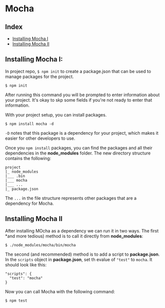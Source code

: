 # Mocha

## Index
- [Installing Mocha I](#installing-mocha-i)
- [Installing Mocha II](#installing-mocha-ii)

## Installing Mocha I:
In project repo, `$ npm init` to create a package.json that can be used to manage packages for the project.
```
$ npm init
```

After running this command you will be prompted to enter information about your project. It's okay to skp some fields if you're not ready to enter that information.

With your project setup, you can install packages.
```
$ npm install mocha -d
```
`-D` notes that this package is a dependency for your project, which makes it easier for other developers to use.

Once you `npm install` packages, you can find the packages and all their dependencies in the **node_modules** folder. The new directory structure contains the following:
```
project
|_ node_modules
|___ .bin
|___ mocha
|___ ...
|_ package.json
```
The `...` in the file structure represents other packages that are a dependency for Mocha.

## Installing Mocha II
After installing MOcha as a dependency we can run it in two ways.
The first *and more tedious) method is to call it directly from **node_modules**:
```
$ ./node_modules/mocha/bin/mocha
```

The second (and recommended) method is to add a script to **package.json**. In the `scripts` object in **package.json**, set th evalue of `"test"` to `mocha`. It should look like this:
```
"scripts": {
  "test": "mocha"
}
```

Now you can call Mocha with the following command:
```
$ npm test
```